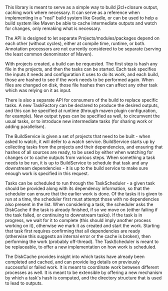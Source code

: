 This library is meant to serve as a simple way to build j2cl+closure output, caching work where necessary.
It can serve as a reference when implementing in a "real" build system like Gradle, or can be used to help
a build system like Maven be able to cache intermediate outputs and watch for changes, only remaking what
is necessary.

The API is designed to let separate Projects/modules/packages depend on each other (without cycles), either
at compile time, runtime, or both. Annotation processors are not currently considered to be separate (serving
the least common denominator of Maven).

With projects created, a build can be requested. The first step is hash any file in the projects, and then the
tasks can be started. Each task specifies the inputs it needs and configuration it uses to do its work, and 
each build, those are hashed to see if the work needs to be performed again. When files are changed on disk,
those file hashes then can affect any other task which was relying on it as input.

There is also a separate API for consumers of the build to replace specific tasks. A new TaskFactory can
be declared to produce the desired outputs, and this can be specified at runtime (through maven plugin
configuration, for example). New output types can be specified as well, to circumvent the usual tasks, or
to introduce new intermediate tasks (for sharing work or adding parallelism).

The BuildService is given a set of projects that need to be built - when asked to watch, it will defer to
a watch service. BuildService starts up by collecting tasks from the projects and their dependencies, and
ensuring that hashes of all sources are ready, to be used by either when watching for changes or to cache
outputs from various steps. When something a task needs to be run, it is up to BuildService to schedule 
that task and any downstream dependencies - it is up to the build service to make sure enough work is 
specified in this request.

Tasks can be scheduled to run through the TaskScheduler - a given task should be provided along with its
dependency information, so that the scheduler can ensure that the earlier work is done. Of the tasks it is
given to run at a time, the scheduler first must attempt those with no dependencies also present in the list.
When considering a task, the scheduler asks the DiskCache if the task is already finished, if so we move on
(either failing if the task failed, or continuing to downstream tasks). If the task is in progress, we wait
for it to complete (this should imply another process working on it), otherwise we mark it as created and
start the work. Starting that task first requires confirming that all dependencies are ready (otherwise this 
suggests an internal error or the cache is broken), then performing the work (probably off-thread). The
TaskScheduler is meant to be replaceable, to offer a new implementation on how work is scheduled.

The DiskCache provides insight into which tasks have already been completed and cached, and can provide
log details on previously successful or failed work. It is meant to coordinate work between different processes
as well. It is meant to be extensible by offering a new mechanism by which a task's hash is computed, and the
directory structure that is used to lead to outputs.